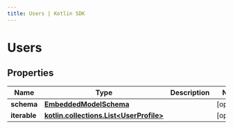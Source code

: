 ```yaml
---
title: Users | Kotlin SDK
---
```




# Users

## Properties
Name | Type | Description | Notes
------------ | ------------- | ------------- | -------------
**schema** | [**EmbeddedModelSchema**](EmbeddedModelSchema) |  |  [optional]
**iterable** | [**kotlin.collections.List&lt;UserProfile&gt;**](UserProfile) |  |  [optional]




